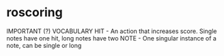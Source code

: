 # roscoring
 
IMPORTANT (?) VOCABULARY
HIT - An action that increases score. Single notes have one hit, long notes have two
NOTE - One singular instance of a note, can be single or long